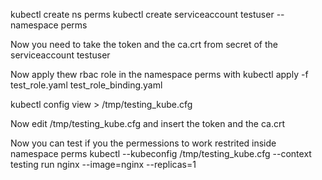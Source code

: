 kubectl create ns perms
kubectl create serviceaccount testuser --namespace perms

Now you need to take the token and the ca.crt from secret of the serviceaccount testuser

Now apply thew rbac role in the namespace perms with kubectl apply -f test_role.yaml test_role_binding.yaml

kubectl config view > /tmp/testing_kube.cfg

Now edit /tmp/testing_kube.cfg and insert the token and the ca.crt

Now you can test if you the permessions to work restrited inside namespace perms
kubectl --kubeconfig /tmp/testing_kube.cfg --context testing run nginx --image=nginx --replicas=1
